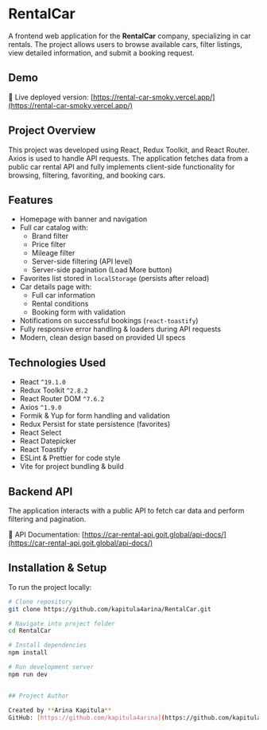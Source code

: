 # RentalCar

A frontend web application for the **RentalCar** company, specializing in car
rentals. The project allows users to browse available cars, filter listings,
view detailed information, and submit a booking request.

## Demo

🔗 Live deployed version:
[https://rental-car-smoky.vercel.app/](https://rental-car-smoky.vercel.app/)

## Project Overview

This project was developed using React, Redux Toolkit, and React Router. Axios
is used to handle API requests. The application fetches data from a public car
rental API and fully implements client-side functionality for browsing,
filtering, favoriting, and booking cars.

## Features

- Homepage with banner and navigation
- Full car catalog with:
  - Brand filter
  - Price filter
  - Mileage filter
  - Server-side filtering (API level)
  - Server-side pagination (Load More button)
- Favorites list stored in `localStorage` (persists after reload)
- Car details page with:
  - Full car information
  - Rental conditions
  - Booking form with validation
- Notifications on successful bookings (`react-toastify`)
- Fully responsive error handling & loaders during API requests
- Modern, clean design based on provided UI specs

## Technologies Used

- React `^19.1.0`
- Redux Toolkit `^2.8.2`
- React Router DOM `^7.6.2`
- Axios `^1.9.0`
- Formik & Yup for form handling and validation
- Redux Persist for state persistence (favorites)
- React Select
- React Datepicker
- React Toastify
- ESLint & Prettier for code style
- Vite for project bundling & build

## Backend API

The application interacts with a public API to fetch car data and perform
filtering and pagination.

🔗 API Documentation:
[https://car-rental-api.goit.global/api-docs/](https://car-rental-api.goit.global/api-docs/)

## Installation & Setup

To run the project locally:

```bash
# Clone repository
git clone https://github.com/kapitula4arina/RentalCar.git

# Navigate into project folder
cd RentalCar

# Install dependencies
npm install

# Run development server
npm run dev


## Project Author

Created by **Arina Kapitula**
GitHub: [https://github.com/kapitula4arina](https://github.com/kapitula4arina)
```
